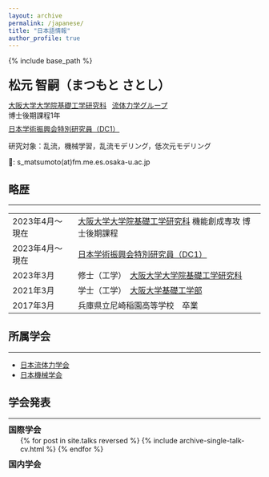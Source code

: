 ```yaml
---
layout: archive
permalink: /japanese/
title: "日本語情報"
author_profile: true
---
```


{% include base_path %}

<p style="margin-bottom:  1.5em;"></p>
<font size="5"><b>松元 智嗣（まつもと さとし）</b></font>

[大阪大学大学院基礎工学研究科](https://www.es.osaka-u.ac.jp/ja/)
&ensp;[流体力学グループ](https://fm.me.es.osaka-u.ac.jp/index.html) <br>
博士後期課程1年
<p style="margin-bottom:  -0.5em;"></p>

[日本学術振興会特別研究員（DC1）](https://www.jsps.go.jp/j-pd/index.html)

研究対象：乱流，機械学習，乱流モデリング，低次元モデリング

📧: s_matsumoto(at)fm.me.es.osaka-u.ac.jp

## 略歴
----
<table style="border:none;font-size: 12pt">
    <tr style="border:none;">
        <td style="border:none;">2023年4月〜現在</td><td style="border:none;"><a href="https://www.es.osaka-u.ac.jp/ja/">大阪大学大学院基礎工学研究科</a> 機能創成専攻 博士後期課程</td>
    </tr>
    <tr style="border:none;">
        <td style="border:none;">2023年4月〜現在</td><td style="border:none;"><a href="https://www.jsps.go.jp/j-pd/index.html">日本学術振興会特別研究員（DC1）</a></td>
    </tr>
    <tr style="border:none;">
        <td style="border:none;">2023年3月</td><td style="border:none;">修士（工学）　<a href="https://www.es.osaka-u.ac.jp/ja/">大阪大学大学院基礎工学研究科</a></td>
    </tr>
    <tr style="border:none;">
        <td style="border:none;">2021年3月</td><td style="border:none;">学士（工学）　<a href="https://www.es.osaka-u.ac.jp/ja/">大阪大学基礎工学部</a></td>
    </tr>
    <tr style="border:none;">
        <td style="border:none;">2017年3月</td><td style="border:none;">兵庫県立尼崎稲園高等学校　卒業</td>
    </tr>
</table>
<p style="margin-bottom: 1.5em; "></p>

## 所属学会
----
- [日本流体力学会](https://www.nagare.or.jp/)
- [日本機械学会](https://www.jsme.or.jp/)

## 学会発表
----
<p style="margin-bottom: -0.5em; "></p>
<!-- [外部ページ（researchmap）に移動](https://researchmap.jp/wataruiwashita/presentations?limit=100&lang=ja) -->
<p style="margin-bottom: -1.0em; "></p>

### 国際学会
<p style="margin-bottom: -1em; "></p>

<ul>{% for post in site.talks reversed %}
  {% include archive-single-talk-cv.html %}
{% endfor %}</ul>

<p style="margin-bottom: -1em; "></p>


### 国内学会


<!-- <p style="margin-bottom: 2em; "></p> -->

<!-- スーパーコンピュータ公募利用
=====

|  スーパーコンピュータ  |  課題枠  |  利用年  |
| ---- | ---- | ---- |
|  理化学研究所計算科学研究センター 「富岳」  |  一般試行課題  | 2023 |
|  大阪大学サイバーメディアセンター SQUID  |  大規模HPC支援枠  | 2023 |
|  自然科学研究機構 計算科学研究センター  |  施設利用(B)  | 2023 | -->

[ethyrep]:https://leadinghouseasia.ethz.ch/funding-instruments/mobility-grants/young-researchers-exchange-programmes/young-researchers--exchange-programme---special-2023-call.html
